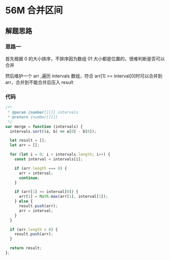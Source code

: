 # 56M 合并区间

## 解题思路

### 思路一

首先根据 0 的大小排序，不排序因为数组 01 大小都是位置的，很难判断是否可以合并

然后维护一个 arr ,遍历 intervals 数组，符合 arr[1] >= interval[0]时可以合并到 arr，合并到不能合并后压入 result

### 代码

```js
/**
 * @param {number[][]} intervals
 * @return {number[][]}
 */
var merge = function (intervals) {
  intervals.sort((a, b) => a[0] - b[0]);

  let result = [];
  let arr = [];

  for (let i = 0; i < intervals.length; i++) {
    const interval = intervals[i];

    if (arr.length === 0) {
      arr = interval;
      continue;
    }

    if (arr[1] >= interval[0]) {
      arr[1] = Math.max(arr[1], interval[1]);
    } else {
      result.push(arr);
      arr = interval;
    }
  }

  if (arr.length > 0) {
    result.push(arr);
  }

  return result;
};
```
